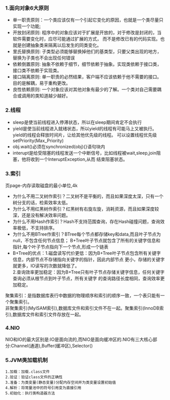 ### 1.面向对象6大原则
* 单一职责原则：一个类应该仅有一个引起它变化的原因，也就是一个类尽量只实现一个功能;
* 开放封闭原则: 程序中的对象应该对于扩展是开放的，对于修改是封闭的，当软件需要变化时，应尽可能通过扩展的方式，
而不是修改已有的代码实现。也就是创建抽象类来隔离以后发生的同类变化。
* 里氏替换原则: 子类型必须能够替换掉他们的基类型，只要父类出现的地方，替换为子类也不会出现任何错误
* 依赖倒置原则: 抽象不依赖于细节，细节依赖于抽象。实现类依赖于接口类，接口类不依赖于实现类。
* 接口隔离原则: 单一职责的必然结果，客户端不应该依赖于他不需要的接口。目的是解耦，易于重构更改。
* 良性依赖原则: 一个对象应该对其他对象有最少的了解。一个类对自己需要耦合或调用的类知道越少越好。

### 2.线程
* sleep是使当前线程进入停滞状态，所以在sleep期间肯定不会执行
* yield是使当前线程进入就绪状态，所以yield的线程有可能马上又被执行。yield的线程会释放时间片，让给其他优先级的线程。
可以设置线程优先级 setPriority(Max_Priority)
* obj.wait()必须在synchronized(obj){}语句块内  
* interupt是给受阻塞的线程发送一个中断信号，比如线程被wait,sleep,join阻塞，他将收到一个InteruptException,从而
结束阻塞状态。

### 3.索引
页page-内存读取磁盘的最小单位,4k
* 为什么不用二叉树作索引？二叉树不是平衡的，而且如果深度太深，只有一个树分支的话，检索效率太低。
* 为什么不用红黑树作索引？红黑树有右旋左旋，消耗资源，而且如果深度较深，还是没有解决效率问题。
* 为什么不用Hash作索引？Hash不支持范围查询，存在Hash碰撞问题，查询效率极低，不支持排序。
* 为什么不用BTree作索引？BTree每个节点都存储key和data,而且叶子节点为null，不包含任何节点信息；
B+Tree叶子节点就包含了所有的关键字信息和指针,每个叶子节点指向下一个节点,形成一个链表
* B+Tree的优点：1.磁盘读写代价更低：因为B+Tree叶子节点包含所有关键字信息，内部节点不存储指向关键字的指针，因此内部节点
更小，存储的关键字就更多，IO读写的次数就降低了。\
  2.查询效率更加稳定：因为B+Tree只有叶子节点存储关键字信息，任何关键字查询必须从根节点到叶子节点，所有关键字
的查询路径长度相同，查询效率更加稳定。             

聚集索引：是指数据库表行中数据的物理顺序和索引的顺序一致，一个表只能有一个聚集索引。\
非聚集索引(MyISAM索引),数据库文件和索引文件不在一起。聚集索引(InnoDB索引),数据库文件和索引文件存放在一起。 

### 4.NIO
NIO和IO的最大区别是:IO是面向流的,而NIO是面向缓冲区的.NIO有三大核心部分:Channel(通道),Buffer(缓冲区),Selector()

### 5.JVM类加载机制
    1.加载：加载.class文件
    2.验证：验证class文件的正确性
    3.准备：为类变量(静态变量)分配内存空间并为类变量设置初始值
    4.解析：将常量池中的符号引用变为直接引用
    5.初始化：执行类构造器方法
